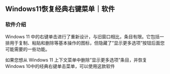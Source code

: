 ## Windows11恢复经典右键菜单｜软件
### 软件介绍
Windows 11 中的右键单击进行了重新设计，与旧窗口相比，条目有限。它包括一排用于复制、粘贴和删除等基本操作的图标，但隐藏了”显示更多选项”按钮后面您可能需要的一些功能。

如果您想从 Windows 11 上下文菜单中删除”显示更多选项”条目，并恢复 Windows 10中的经典右键单击菜单，可以使用这款软件